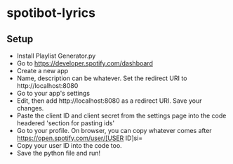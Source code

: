 # spotibot-lyrics

## Setup
- Install Playlist Generator.py
- Go to https://developer.spotify.com/dashboard
- Create a new app
- Name, description can be whatever. Set the redirect URI to http://localhost:8080
- Go to your app's settings
- Edit, then add http://localhost:8080 as a redirect URI. Save your changes.
- Paste the client ID and client secret from the settings page into the code headered 'section for pasting ids'
- Go to your profile. On browser, you can copy whatever comes after https://open.spotify.com/user/[USER ID]si=
- Copy your user ID into the code too.
- Save the python file and run!
